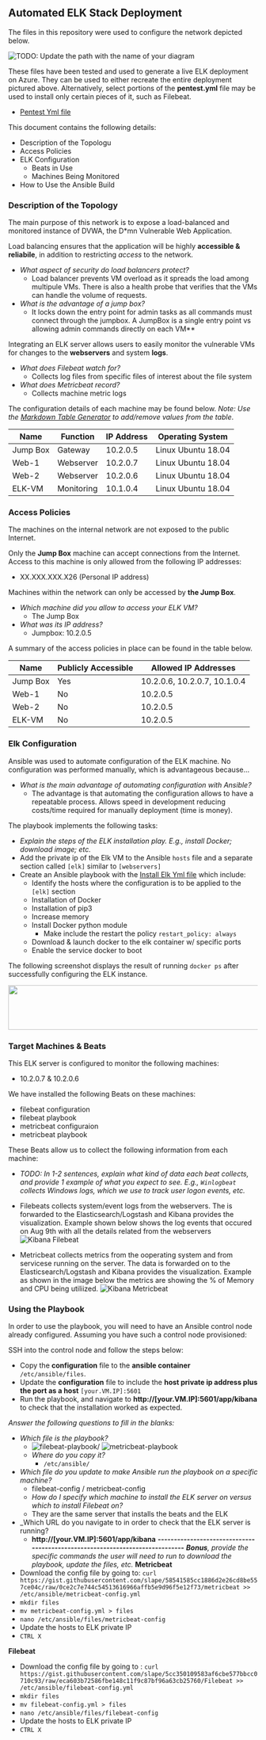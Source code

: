 ## Automated ELK Stack Deployment

The files in this repository were used to configure the network depicted below.

![TODO: Update the path with the name of your diagram](Diagrams/ELK_HW13_Cloud_Security_SC.jpg)

These files have been tested and used to generate a live ELK deployment on Azure. They can be used to either recreate the entire deployment pictured above. Alternatively, select portions of the **pentest.yml** file may be used to install only certain pieces of it, such as Filebeat.

  - [Pentest Yml file](https://github.com/slcassidy/HW13-ELK-Stack/blob/main/Ansible/pentest.yml)

This document contains the following details:
- Description of the Topologu
- Access Policies
- ELK Configuration
  - Beats in Use
  - Machines Being Monitored
- How to Use the Ansible Build


### Description of the Topology

The main purpose of this network is to expose a load-balanced and monitored instance of DVWA, the D*mn Vulnerable Web Application.

Load balancing ensures that the application will be highly **accessible & reliabile**, in addition to restricting *access* to the network.
- _What aspect of security do load balancers protect?_ 
  + Load balancer prevents VM overload as it spreads the load among multipule VMs.  There is also a health probe that verifies that the VMs can handle the volume of requests.
- _What is the advantage of a jump box?_
  + It locks down the entry point for admin tasks as all commands must connect through the jumpbox.  A JumpBox is a single entry point vs allowing admin commands directly on each VM**

Integrating an ELK server allows users to easily monitor the vulnerable VMs for changes to the **webservers** and system **logs**.
- _What does Filebeat watch for?_
  + Collects log files from specific files of interest about the file system
- _What does Metricbeat record?_
  + Collects machine metric logs

The configuration details of each machine may be found below.
_Note: Use the [Markdown Table Generator](http://www.tablesgenerator.com/markdown_tables) to add/remove values from the table_.

| Name     | Function    | IP Address | Operating System    |
|----------|-------------|------------|---------------------|
| Jump Box | Gateway     | 10.2.0.5   | Linux Ubuntu 18.04  |
| Web-1    | Webserver   | 10.2.0.7   | Linux Ubuntu 18.04  |
| Web-2    | Webserver   | 10.2.0.6   | Linux Ubuntu 18.04  |
| ELK-VM   | Monitoring  | 10.1.0.4   | Linux Ubuntu 18.04  |

### Access Policies

The machines on the internal network are not exposed to the public Internet. 

Only the **Jump Box** machine can accept connections from the Internet. Access to this machine is only allowed from the following IP addresses:
- XX.XXX.XXX.X26 (Personal IP address)

Machines within the network can only be accessed by **the Jump Box**.
- _Which machine did you allow to access your ELK VM?_
  + The Jump Box 
- _What was its IP address?_
  + Jumpbox: 10.2.0.5 

A summary of the access policies in place can be found in the table below.

| Name     | Publicly Accessible | Allowed IP Addresses         |
|----------|---------------------|------------------------------|
| Jump Box | Yes                 | 10.2.0.6, 10.2.0.7, 10.1.0.4 |
| Web-1    | No                  |     10.2.0.5                 |
| Web-2    | No                  |     10.2.0.5                 |
| ELK-VM   | No                  |     10.2.0.5                 |
### Elk Configuration

Ansible was used to automate configuration of the ELK machine. No configuration was performed manually, which is advantageous because...
- _What is the main advantage of automating configuration with Ansible?_
  + The advantage is that automating the configuration allows to have a repeatable process.  Allows speed in development reducing costs/time required for manually deployment (time is money).

The playbook implements the following tasks:
- _Explain the steps of the ELK installation play. E.g., install Docker; download image; etc._
- Add the private ip of the Elk VM to the Ansible `hosts` file and a separate section called `[elk]` similar to `[webservers]`
- Create an Ansible playbook with the [Install Elk Yml file](https://github.com/slcassidy/HW13-ELK-Stack/blob/main/Ansible/install-elk.yml) which include:
  + Identify the hosts where the configuration is to be applied to the `[elk]` section
  + Installation of Docker
  + Installation of pip3
  + Increase memory
  + Install Docker python module
    + Make include the restart the policy `restart_policy: always`
  + Download & launch docker to the elk container w/ specific ports
  + Enable the service docker to boot  

The following screenshot displays the result of running `docker ps` after successfully configuring the ELK instance.

<img src="https://github.com/slcassidy/HW13-ELK-Stack/blob/main/Ansible/docker_ps.png" width=600 height=90 class=center>

### Target Machines & Beats
This ELK server is configured to monitor the following machines:
- 10.2.0.7 & 10.2.0.6 

We have installed the following Beats on these machines:
- filebeat configuration
- filebeat playbook
- metricbeat configuraion
- metricbeat playbook

These Beats allow us to collect the following information from each machine:
- _TODO: In 1-2 sentences, explain what kind of data each beat collects, and provide 1 example of what you expect to see. E.g., `Winlogbeat` collects Windows logs, which we use to track user logon events, etc._
- Filebeats collects system/event logs from the webservers. The is forwarded to the Elasticsearch/Logstash and Kibana provides the visualization.  Example shown below shows the log events that occured on Aug 9th with all the details related from the webservers
![Kibana Filebeat](Linux/Filebeat-syslog.png)

- Metricbeat collects metrics from the ooperating system and from servicese running on the server.  The data is forwarded on to the Elasticsearch/Logstash and Kibana provides the visualization.  Example as shown in the image below the metrics are showing the % of Memory and CPU being utiliized.
![Kibana Metricbeat](Linux/Metricbeat-ecs.png)
### Using the Playbook
In order to use the playbook, you will need to have an Ansible control node already configured. Assuming you have such a control node provisioned: 

SSH into the control node and follow the steps below:
- Copy the **configuration** file to the **ansible container** `/etc/ansible/files`.
- Update the **configuration** file to include the **host private ip address plus the port as a host** `[your.VM.IP]:5601`
- Run the playbook, and navigate to **http://[your.VM.IP]:5601/app/kibana** to check that the installation worked as expected.

_Answer the following questions to fill in the blanks:_
- _Which file is the playbook?_
  + ![filebeat-playbook](Ansible/filebeat-playbook.yml)/ ![metricbeat-playbook](Ansible/metricbeat-playbook.yml)
  - _Where do you copy it?_
    + `/etc/ansible/`
- _Which file do you update to make Ansible run the playbook on a specific machine?_
  + filebeat-config / metricbeat-config
  - _How do I specify which machine to install the ELK server on versus which to install Filebeat on?_
  + They are the same server that installs the beats and the ELK
- _Which URL do you navigate to in order to check that the ELK server is running?
  + **http://[your.VM.IP]:5601/app/kibana**
**-----------------------------------------------------------------------------**
_**Bonus**, provide the specific commands the user will need to run to download the playbook, update the files, etc._
**Metricbeat**
- Download the config file by going to: `curl https://gist.githubusercontent.com/slape/58541585cc1886d2e26cd8be557ce04c/raw/0ce2c7e744c54513616966affb5e9d96f5e12f73/metricbeat >> /etc/ansible/metricbeat-config.yml`
- `mkdir files`
- `mv metricbeat-config.yml > files `
- `nano /etc/ansible/files/metricbeat-config`
- Update the hosts to ELK private IP
- `CTRL X`

**Filebeat**
- Download the config file by going to : `curl https://gist.githubusercontent.com/slape/5cc350109583af6cbe577bbcc0710c93/raw/eca603b72586fbe148c11f9c87bf96a63cb25760/Filebeat >> /etc/ansible/filebeat-config.yml`
- `mkdir files`
- `mv filebeat-config.yml > files `
- `nano /etc/ansible/files/filebeat-config`
- Update the hosts to ELK private IP
- `CTRL X`
